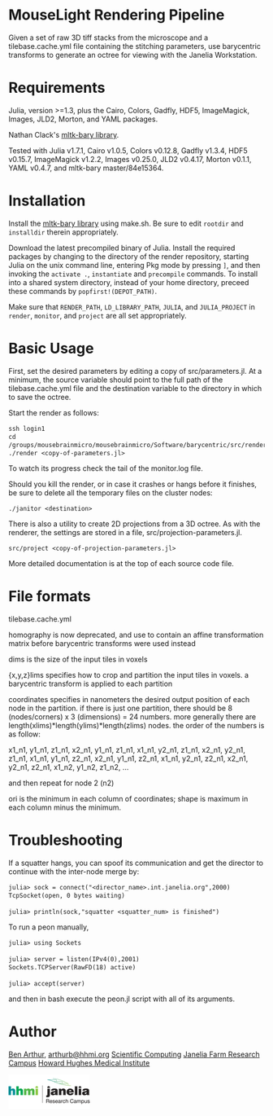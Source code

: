 MouseLight Rendering Pipeline
=============================

Given a set of raw 3D tiff stacks from the microscope and a tilebase.cache.yml
file containing the stitching parameters, use barycentric transforms to
generate an octree for viewing with the Janelia Workstation.


Requirements
============

Julia, version >=1.3, plus the Cairo, Colors, Gadfly, HDF5, ImageMagick,
Images, JLD2, Morton, and YAML packages.

Nathan Clack's [mltk-bary library](https://github.com/MouseLightProject/mltk-bary).

Tested with Julia v1.7.1, Cairo v1.0.5, Colors v0.12.8, Gadfly v1.3.4, HDF5
v0.15.7, ImageMagick v1.2.2, Images v0.25.0, JLD2 v0.4.17, Morton v0.1.1,
YAML v0.4.7, and mltk-bary master/84e15364.


Installation
============

Install the [mltk-bary library](https://github.com/MouseLightProject/mltk-bary) using make.sh.
Be sure to edit ```rootdir``` and ```installdir``` therein appropriately.

Download the latest precompiled binary of Julia.  Install
the required packages by changing to the directory of the render repository,
starting Julia on the unix command line, entering Pkg mode by pressing `]`,
and then invoking the `activate .`, `instantiate` and `precompile` commands.
To install into a shared system directory, instead of your home directory,
preceed these commands by `popfirst!(DEPOT_PATH)`.


Make sure that ```RENDER_PATH```, ```LD_LIBRARY_PATH```, ```JULIA```,
and ```JULIA_PROJECT``` in ```render```, ```monitor```, and ```project```
are all set appropriately.


Basic Usage
===========

First, set the desired parameters by editing a copy of src/parameters.jl.
At a minimum, the source variable should point to the full path of the
tilebase.cache.yml file and the destination variable to the directory in
which to save the octree.

Start the render as follows:

```
ssh login1
cd /groups/mousebrainmicro/mousebrainmicro/Software/barycentric/src/render
./render <copy-of-parameters.jl>
```

To watch its progress check the tail of the monitor.log file.

Should you kill the render, or in case it crashes or hangs before it finishes,
be sure to delete all the temporary files on the cluster nodes:

```
./janitor <destination>
```

There is also a utility to create 2D projections from a 3D octree.  As with
the renderer, the settings are stored in a file, src/projection-parameters.jl.

```
src/project <copy-of-projection-parameters.jl>
```

More detailed documentation is at the top of each source code file.


File formats
============

tilebase.cache.yml

homography is now deprecated, and use to contain an affine transformation
matrix before barycentric transforms were used instead

dims is the size of the input tiles in voxels

{x,y,z}lims specifies how to crop and partition the input tiles in voxels.
a barycentric transform is applied to each partition

coordinates specifies in nanometers the desired output position of each
node in the partition.  if there is just one partition, there should be
8 (nodes/corners) x 3 (dimensions) = 24 numbers.  more generally there are
length(xlims)*length(ylims)*length(zlims) nodes.  the order of the numbers
is as follow:

  x1_n1, y1_n1, z1_n1,
  x2_n1, y1_n1, z1_n1,
  x1_n1, y2_n1, z1_n1,
  x2_n1, y2_n1, z1_n1,
  x1_n1, y1_n1, z2_n1,
  x2_n1, y1_n1, z2_n1,
  x1_n1, y2_n1, z2_n1,
  x2_n1, y2_n1, z2_n1,
  x1_n2, y1_n2, z1_n2,
  ...

and then repeat for node 2 (n2)

ori is the minimum in each column of coordinates; shape is maximum in each
column minus the minimum.


Troubleshooting
===============

If a squatter hangs, you can spoof its communication and get the director to continue
with the inter-node merge by:

```
julia> sock = connect("<director_name>.int.janelia.org",2000)
TcpSocket(open, 0 bytes waiting)

julia> println(sock,"squatter <squatter_num> is finished")
```

To run a peon manually,

```
julia> using Sockets

julia> server = listen(IPv4(0),2001)
Sockets.TCPServer(RawFD(18) active)

julia> accept(server)
```

and then in bash execute the peon.jl script with all of its arguments.


Author
======

[Ben Arthur](http://www.janelia.org/people/research-resources-staff/ben-arthur), arthurb@hhmi.org
[Scientific Computing](http://www.janelia.org/research-resources/computing-resources)
[Janelia Farm Research Campus](http://www.janelia.org)
[Howard Hughes Medical Institute](http://www.hhmi.org)

[![Picture](/hhmi_janelia_160px.png)](http://www.janelia.org)
